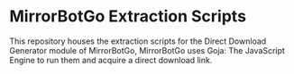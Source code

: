 # MirrorBotGo Extraction Scripts
This repository houses the extraction scripts for the Direct Download Generator module of MirrorBotGo, MirrorBotGo uses Goja: The JavaScript Engine to run them and acquire a direct download link.